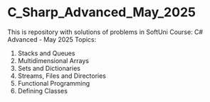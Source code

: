 # C_Sharp_Advanced_May_2025
This is repository with solutions of problems in SoftUni Course: C# Advanced - May 2025
Topics:
1. Stacks and Queues
2. Multidimensional Arrays
3. Sets and Dictionaries
4. Streams, Files and Directories
5. Functional Programming
6. Defining Classes
